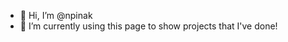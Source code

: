 - 👋 Hi, I’m @npinak
- 👀 I’m currently using this page to show projects that I've done!


<!---
npinak/npinak is a ✨ special ✨ repository because its `README.md` (this file) appears on your GitHub profile.
You can click the Preview link to take a look at your changes.
--->

